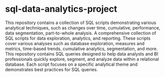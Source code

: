 # sql-data-analytics-project
This repository contains a collection of SQL scripts demonstrating various analytical techniques, such as changes over time, cumulative, performance, data segmentation, part-to-whole analysis.
A comprehensive collection of SQL scripts for data exploration, analytics, and reporting. These scripts cover various analyses such as database exploration, measures and metrics, time-based trends, cumulative analytics, segmentation, and more. This repository contains SQL queries designed to help data analysts and BI professionals quickly explore, segment, and analyze data within a relational database. Each script focuses on a specific analytical theme and demonstrates best practices for SQL queries.

